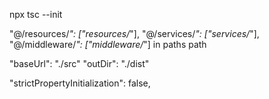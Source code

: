 npx tsc --init

"@/resources/_": ["resources/_"],
"@/services/_": ["services/_"],
"@/middleware/_": ["middleware/_"]
in paths path

"baseUrl": "./src"
"outDir": "./dist"




"strictPropertyInitialization": false, 